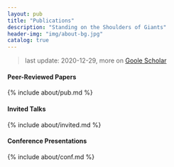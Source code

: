 ```yaml
---
layout: pub
title: "Publications"
description: "Standing on the Shoulders of Giants"
header-img: "img/about-bg.jpg"
catalog: true
---
```


> last update: 2020-12-29, more on [Goole Scholar](https://scholar.google.com/citations?user=PzRqDokAAAAJ&hl=en)

#### Peer-Reviewed Papers

{% include about/pub.md %}

#### Invited Talks

{% include about/invited.md %}

#### Conference Presentations

{% include about/conf.md %}

